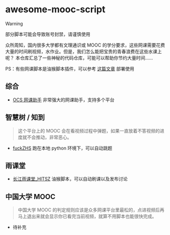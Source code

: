 # awesome-mooc-script

> [!WARNING]  
> 部分脚本可能会导致账号封禁，请谨慎使用

众所周知，国内很多大学都有文理通识或 MOOC 的学分要求，这些网课需要花费大量的时间刷视频，水作业。但是，我们怎么能把宝贵的青春浪费在这些水课上呢？
本仓库汇总了一些神秘的代码仓库，可能可以帮助你节约大量时间……

PS：有些网课脚本是油猴脚本插件，可以参考 [这篇文章](https://sspai.com/post/68574) 部署使用

## 综合

- [OCS 网课助手](https://github.com/ocsjs/ocsjs) 非常强大的网课助手，支持多个平台

## 智慧树 / 知到

> 这个平台上的 MOOC 会在看视频过程中弹题，如果一直放着不答视频的进度就不会推动，非常恶心。

- [fuckZHS](https://github.com/VermiIIi0n/fuckZHS) 跑在本地 python 环境下，可以自动跳题


## 雨课堂

- [长江雨课堂_HITSZ](https://greasyfork.org/zh-CN/scripts/501045-%E9%95%BF%E6%B1%9F%E9%9B%A8%E8%AF%BE%E5%A0%82-hitsz) 油猴脚本，可以自动刷课以及发布讨论

## 中国大学 MOOC

> 中国大学 MOOC 的判定规则应该是众多网课平台里最松的，点进视频后再马上退出来就会显示你已看完当前视频，就算不用脚本也能很快完成。

- 待补充
